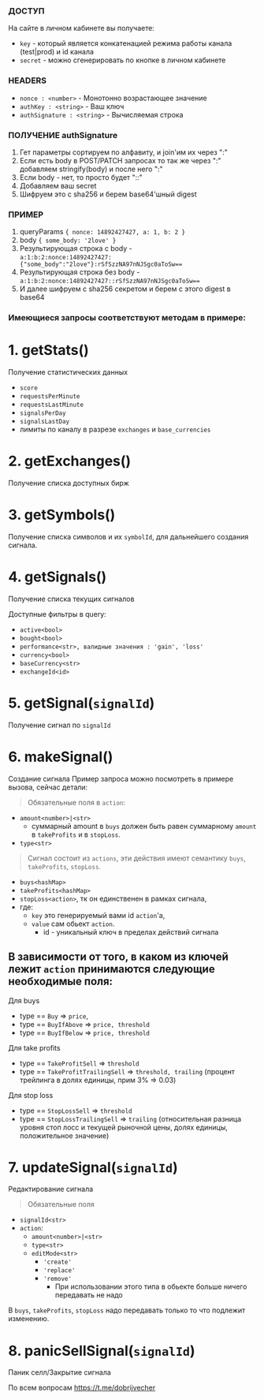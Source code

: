 ### ДОСТУП
На сайте в личном кабинете вы получаете:
* `key` - который является конкатенацией режима работы канала (test|prod) и id канала
* `secret` - можно сгенерировать по кнопке в личном кабинете

### HEADERS
* `nonce : <number>` - Монотонно возрастающее значение
* `authKey : <string>` - Ваш ключ
* `authSignature : <string>` - Вычисляемая строка

### ПОЛУЧЕНИЕ authSignature
1. Гет параметры сортируем по алфавиту, и join'им их через ":"
3. Если есть body в POST/PATCH запросах то так же через ":" добавляем stringify(body) и после него ":"
4. Если body - нет, то просто будет "::"
5. Добавляем ваш secret
6. Шифруем это с sha256 и берем base64'шный digest

### ПРИМЕР
1. queryParams `{ nonce: 14892427427, a: 1, b: 2 }`
2. body `{ some_body: '2love' }`
3. Результирующая строка с body -   
`a:1:b:2:nonce:14892427427:{"some_body":"2love"}:rSfSzzNA97nNJSgc0aToSw==`
4. Результирующая строка без body - 
`a:1:b:2:nonce:14892427427::rSfSzzNA97nNJSgc0aToSw==`
5. И далее шифруем с sha256 секретом и берем с этого digest в base64

### Имеющиеся запросы соответствуют методам в примере:

# 1. getStats()
Получение статистических данных
* `score`
* `requestsPerMinute`
* `requestsLastMinute`
* `signalsPerDay`
* `signalsLastDay`
* лимиты по каналу в разрезе `exchanges` и `base_currencies`

# 2. getExchanges()
Получение списка доступных бирж


# 3. getSymbols()
Получение списка символов и их `symbolId`, для дальнейшего создания сигнала.


# 4. getSignals()
Получение списка текущих сигналов

Доступные фильтры в query:
* `active<bool>`
* `bought<bool>`
* `performance<str>, валидные значения : 'gain', 'loss'`
* `currency<bool>`
* `baseCurrency<str>`
* `exchangeId<id>`


# 5. getSignal(`signalId`)
Получение сигнал по `signalId`


# 6. makeSignal()
Создание сигнала
Пример запроса можно посмотреть в примере вызова, сейчас детали:

> Обязательные поля в `action`:
* `amount<number>|<str>`
  * суммарный amount в `buys` должен быть равен суммарному `amount` в `takeProfits` и в `stopLoss`.
* `type<str>`

> Сигнал состоит из `actions`, эти действия имеют семантику `buys`, `takeProfits`, `stopLoss`.

* `buys<hashMap>`
* `takeProfits<hashMap>`
* `stopLoss<action>`, тк он единственен в рамках сигнала,
* где:
  * `key` это генерируемый вами id `action`'а, 
  * `value` сам обьект `action`.
    * id - уникальный ключ в пределах действий сигнала

## В зависимости от того, в каком из ключей лежит `action` принимаются следующие необходимые поля:

Для buys
* type == `Buy` => `price`,
* type == `BuyIfAbove` => `price, threshold`
* type == `BuyIfBelow` => `price, threshold`

Для take profits
* type == `TakeProfitSell` => `threshold`
* type == `TakeProfitTrailingSell` => `threshold, trailing` (процент трейлинга в долях единицы, прим 3% => 0.03)

Для stop loss
* type == `StopLossSell` => `threshold`
* type == `StopLossTrailingSell` => `trailing` (относительная разница уровня стоп лосс и текущей рыночной цены, долях единицы, положительное значение)


# 7. updateSignal(`signalId`)
Редактирование сигнала

> Обязательные поля 
* `signalId<str>`
* `action`:
  * `amount<number>|<str>`
  * `type<str>`
  * `editMode<str>`
    * `'create'`
    * `'replace'`
    * `'remove'`
      * При использовании этого типа в обьекте больше ничего передавать не надо

В `buys`, `takeProfits`, `stopLoss` надо передавать только то что подлежит изменению.


# 8. panicSellSignal(`signalId`)
Паник селл/Закрытие сигнала

По всем вопросам https://t.me/dobrijvecher

